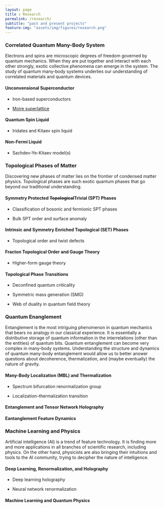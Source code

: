 ```yaml
--- 
layout: page 
title : Research 
permalink: /research/
subtitle: "past and present projects" 
feature-img: "assets/img/figures/research.png"
---
```


### Correlated Quantum Many-Body System

Electrons and spins are microscopic degrees of freedom governed by quantum mechanics. When they are put together and interact with each other strongly, exotic collective phenomena can emerge in the system. The study of quantum many-body systems underlies our understanding of correlated materials and quantum devices.

#### Unconvensional Superconductor

- Iron-based superconductors 

- [Moire superlattice]({{site.baseurl}}/2018/05/21/Moire.html)

#### Quantum Spin Liquid

- Iridates and Kitaev spin liquid

#### Non-Fermi Liquid

- Sachdev-Ye-Kitaev model(s)

### Topological Phases of Matter

Discovering new phases of matter lies on the frontier of condensed matter physics. Topological phases are such exotic quantum phases that go beyond our traditional understanding. 

#### Symmetry Protected ~~Topological~~Trivial (SPT) Phases

- Classification of bosonic and fermionic SPT phases

- Bulk SPT order and surface anomaly

#### Intrinsic and Symmetry Enriched Topological (SET) Phases

- Topological order and twist defects

#### Fracton Topological Order and Gauge Theory

- Higher-form gauge theory

#### Topological Phase Transitions

- Deconfined quantum criticality

- Symmetric mass generation (SMG)

- Web of duality in quantum field theory

### Quantum Enanglement

Entanglement is the most intriguing phenomenon in quantum mechanics that bears no analogy in our classical experience. It is essentially a distributive storage of quantum information in the interrelations (other than the entities) of quantum bits. Quantum entanglement can become very complex in many-body systems. Understanding the structure and dynamics of quantum many-body entanglement would allow us to better answer questions about decoherence, thermalization, and (maybe eventually) the nature of gravity.

#### Many-Body Localization (MBL) and Thermalization

- Spectrum bifurcation renormalization group

- Localization-thermalization transition

#### Entanglement and Tensor Network Holography

#### Eantanglement Feature Dynamics

### Machine Learning and Physics

Artificial intelligence (AI) is a trend of feature technology. It is finding more and more applications in all branches of scientific research, including physics. On the other hand, physicists are also bringing their intuitions and tools to the AI community, trying to decipher the nature of intelligence.

#### Deep Learning, Renormalization, and Holography

- Deep learning holography

- Neural network renormalization

#### Machine Learning and Quantum Physics
